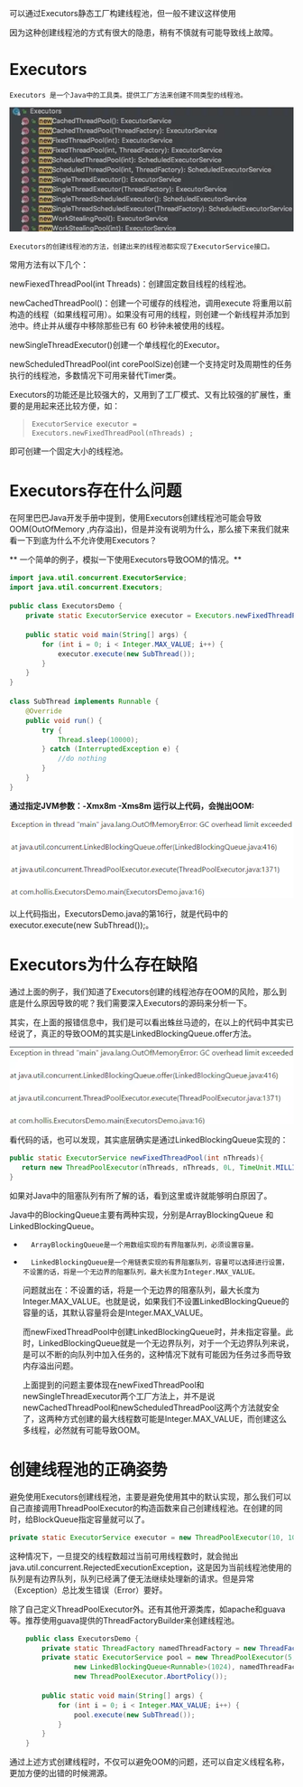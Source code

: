 可以通过Executors静态工厂构建线程池，但一般不建议这样使用

因为这种创建线程池的方式有很大的隐患，稍有不慎就有可能导致线上故障。

# Executors

    Executors 是一个Java中的工具类。提供工厂方法来创建不同类型的线程池。

![](../image/up-888b0e3e0c78f098a14b7011df826b00071.png)

    Executors的创建线程池的方法，创建出来的线程池都实现了ExecutorService接口。

常用方法有以下几个：

newFiexedThreadPool(int Threads)：创建固定数目线程的线程池。

newCachedThreadPool()：创建一个可缓存的线程池，调用execute 将重用以前构造的线程（如果线程可用）。如果没有可用的线程，则创建一个新线程并添加到池中。终止并从缓存中移除那些已有 60 秒钟未被使用的线程。

newSingleThreadExecutor()创建一个单线程化的Executor。

newScheduledThreadPool(int corePoolSize)创建一个支持定时及周期性的任务执行的线程池，多数情况下可用来替代Timer类。

Executors的功能还是比较强大的，又用到了工厂模式、又有比较强的扩展性，重要的是用起来还比较方便，如：

>     ExecutorService executor = Executors.newFixedThreadPool(nThreads) ;

即可创建一个固定大小的线程池。

# Executors存在什么问题

在阿里巴巴Java开发手册中提到，使用Executors创建线程池可能会导致OOM(OutOfMemory ,内存溢出)，但是并没有说明为什么，那么接下来我们就来看一下到底为什么不允许使用Executors？

**    一个简单的例子，模拟一下使用Executors导致OOM的情况。**

```java
import java.util.concurrent.ExecutorService;
import java.util.concurrent.Executors;

public class ExecutorsDemo {
    private static ExecutorService executor = Executors.newFixedThreadPool(15);

    public static void main(String[] args) {
        for (int i = 0; i < Integer.MAX_VALUE; i++) {
            executor.execute(new SubThread());
        }
    }
}

class SubThread implements Runnable {
    @Override
    public void run() {
        try {
            Thread.sleep(10000);
        } catch (InterruptedException e) {
            //do nothing
        }
    }
}
```

**通过指定JVM参数：-Xmx8m -Xms8m 运行以上代码，会抛出OOM:**

![](../image/up-3fac313e18f9225734c23e96397a5480eb7.png)

以上代码指出，ExecutorsDemo.java的第16行，就是代码中的executor.execute(new SubThread());。

# Executors为什么存在缺陷

通过上面的例子，我们知道了Executors创建的线程池存在OOM的风险，那么到底是什么原因导致的呢？我们需要深入Executors的源码来分析一下。

其实，在上面的报错信息中，我们是可以看出蛛丝马迹的，在以上的代码中其实已经说了，真正的导致OOM的其实是LinkedBlockingQueue.offer方法。

![image-20200607160513353](../image/image-20200607160513353.png)

看代码的话，也可以发现，其实底层确实是通过LinkedBlockingQueue实现的：

```java
public static ExecutorService newFixedThreadPool(int nThreads){
   return new ThreadPoolExecutor(nThreads, nThreads, 0L, TimeUnit.MILLISECONDS, new LinkedBlockingQueue<Runnable>());
}
```

如果对Java中的阻塞队列有所了解的话，看到这里或许就能够明白原因了。

Java中的BlockingQueue主要有两种实现，分别是ArrayBlockingQueue 和 LinkedBlockingQueue。

-       ArrayBlockingQueue是一个用数组实现的有界阻塞队列，必须设置容量。
-       LinkedBlockingQueue是一个用链表实现的有界阻塞队列，容量可以选择进行设置，不设置的话，将是一个无边界的阻塞队列，最大长度为Integer.MAX_VALUE。

    问题就出在：不设置的话，将是一个无边界的阻塞队列，最大长度为Integer.MAX\_VALUE。也就是说，如果我们不设置LinkedBlockingQueue的容量的话，其默认容量将会是Integer.MAX\_VALUE。

    而newFixedThreadPool中创建LinkedBlockingQueue时，并未指定容量。此时，LinkedBlockingQueue就是一个无边界队列，对于一个无边界队列来说，是可以不断的向队列中加入任务的，这种情况下就有可能因为任务过多而导致内存溢出问题。

    上面提到的问题主要体现在newFixedThreadPool和newSingleThreadExecutor两个工厂方法上，并不是说newCachedThreadPool和newScheduledThreadPool这两个方法就安全了，这两种方式创建的最大线程数可能是Integer.MAX_VALUE，而创建这么多线程，必然就有可能导致OOM。

# 创建线程池的正确姿势

避免使用Executors创建线程池，主要是避免使用其中的默认实现，那么我们可以自己直接调用ThreadPoolExecutor的构造函数来自己创建线程池。在创建的同时，给BlockQueue指定容量就可以了。

```java
private static ExecutorService executor = new ThreadPoolExecutor(10, 10, 60L, TimeUnit.SECONDS, new ArrayBlockingQueue(10));
```

这种情况下，一旦提交的线程数超过当前可用线程数时，就会抛出java.util.concurrent.RejectedExecutionException，这是因为当前线程池使用的队列是有边界队列，队列已经满了便无法继续处理新的请求。但是异常（Exception）总比发生错误（Error）要好。

除了自己定义ThreadPoolExecutor外。还有其他开源类库，如apache和guava等。推荐使用guava提供的ThreadFactoryBuilder来创建线程池。

```java
    public class ExecutorsDemo {
        private static ThreadFactory namedThreadFactory = new ThreadFactoryBuilder().setNameFormat("demo-pool-%d").build();
        private static ExecutorService pool = new ThreadPoolExecutor(5, 200, 0L, TimeUnit.MILLISECONDS,
                new LinkedBlockingQueue<Runnable>(1024), namedThreadFactory,
                new ThreadPoolExecutor.AbortPolicy());

        public static void main(String[] args) {
            for (int i = 0; i < Integer.MAX_VALUE; i++) {
                pool.execute(new SubThread());
            }
        }
    }
```

通过上述方式创建线程时，不仅可以避免OOM的问题，还可以自定义线程名称，更加方便的出错的时候溯源。